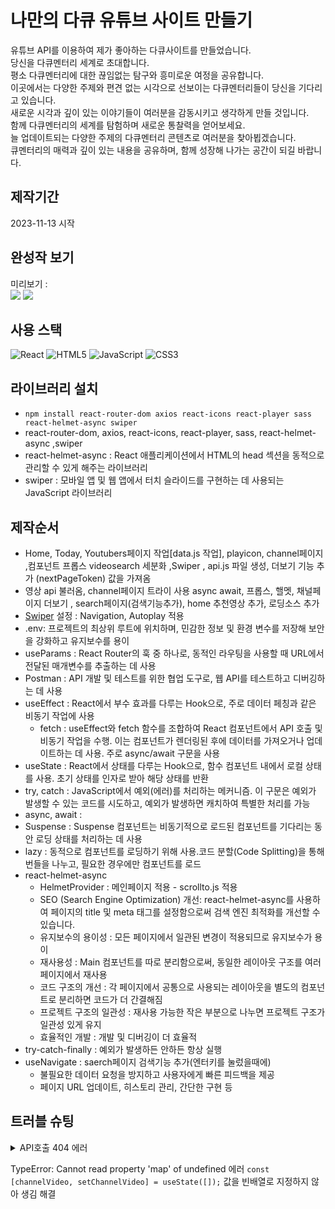

# 나만의 다큐 유튜브 사이트 만들기

유튜브 API를 이용하여 제가 좋아하는 다큐사이트를 만들었습니다.   
당신을 다큐멘터리 세계로 초대합니다.    
평소 다큐멘터리에 대한 끊임없는 탐구와 흥미로운 여정을 공유합니다.    
이곳에서는 다양한 주제와 편견 없는 시각으로 선보이는 다큐멘터리들이 당신을 기다리고 있습니다.    
새로운 시각과 깊이 있는 이야기들이 여러분을 감동시키고 생각하게 만들 것입니다.    
함께 다큐멘터리의 세계를 탐험하며 새로운 통찰력을 얻어보세요.    
늘 업데이트되는 다양한 주제의 다큐멘터리 콘텐츠로 여러분을 찾아뵙겠습니다.   
큐멘터리의 매력과 깊이 있는 내용을 공유하며, 함께 성장해 나가는 공간이 되길 바랍니다.

## 제작기간

2023-11-13 시작

## 완성작 보기

미리보기 :   
<img src="https://audgns722.github.io/youtube-project/src/assets/img/react-youtubetumb.jpg">
<img witdh=370px src="https://audgns722.github.io/youtube-project/src/assets/img/cover.png">

## 사용 스택

![React](https://img.shields.io/badge/react-%2320232a.svg?style=for-the-badge&logo=react&logoColor=%2361DAFB) ![HTML5](https://img.shields.io/badge/html5-%23E34F26.svg?style=for-the-badge&logo=html5&logoColor=white) ![JavaScript](https://img.shields.io/badge/javascript-%23323330.svg?style=for-the-badge&logo=javascript&logoColor=%23F7DF1E) ![CSS3](https://img.shields.io/badge/css3-%231572B6.svg?style=for-the-badge&logo=css3&logoColor=white)

## 라이브러리 설치

- `npm install react-router-dom axios react-icons react-player sass react-helmet-async swiper`
- react-router-dom, axios, react-icons, react-player, sass, react-helmet-async ,swiper
- react-helmet-async : React 애플리케이션에서 HTML의 head 섹션을 동적으로 관리할 수 있게 해주는 라이브러리
- swiper : 모바일 앱 및 웹 앱에서 터치 슬라이드를 구현하는 데 사용되는 JavaScript 라이브러리


## 제작순서

- Home, Today, Youtubers페이지 작업[data.js 작업], playicon, channel페이지 ,컴포넌트 프롭스 videosearch 세분화 ,Swiper , api.js 파일 생성, 더보기 기능 추가 (nextPageToken) 값을 가져옴
- 영상 api 불러옴, channel페이지 트라이 사용 async await, 프롭스, 핼멧, 채널페이지 더보기 , search페이지(검색기능추가), home 추천영상 추가, 로딩소스 추가
- [Swiper](https://swiperjs.com/) 설정 : Navigation, Autoplay 적용
- .env: 프로젝트의 최상위 루트에 위치하며, 민감한 정보 및 환경 변수를 저장해 보안을 강화하고 유지보수를 용이
- useParams :  React Router의 훅 중 하나로, 동적인 라우팅을 사용할 때 URL에서 전달된 매개변수를 추출하는 데 사용
- Postman : API 개발 및 테스트를 위한 협업 도구로, 웹 API를 테스트하고 디버깅하는 데 사용
- useEffect : React에서 부수 효과를 다루는 Hook으로, 주로 데이터 페칭과 같은 비동기 작업에 사용   
  - fetch : useEffect와 fetch 함수를 조합하여 React 컴포넌트에서 API 호출 및 비동기 작업을 수행. 이는 컴포넌트가 렌더링된 후에 데이터를 가져오거나 업데이트하는 데 사용. 주로 async/await 구문을 사용
- useState : React에서 상태를 다루는 Hook으로, 함수 컴포넌트 내에서 로컬 상태를 사용. 초기 상태를 인자로 받아 해당 상태를 반환
- try, catch : JavaScript에서 예외(에러)를 처리하는 메커니즘. 이 구문은 예외가 발생할 수 있는 코드를 시도하고, 예외가 발생하면 캐치하여 특별한 처리를 가능
- async, await : 
- Suspense : Suspense 컴포넌트는 비동기적으로 로드된 컴포넌트를 기다리는 동안 로딩 상태를 처리하는 데 사용
- lazy : 동적으로 컴포넌트를 로딩하기 위해 사용.코드 분할(Code Splitting)을 통해 번들을 나누고, 필요한 경우에만 컴포넌트를 로드
- react-helmet-async
  - HelmetProvider : 메인페이지 적용 - scrollto.js 적용
  - SEO (Search Engine Optimization) 개선: react-helmet-async를 사용하여 페이지의 title 및 meta 태그를 설정함으로써 검색 엔진 최적화를 개선할 수 있습니다. 
  - 유지보수의 용이성 : 모든 페이지에서 일관된 변경이 적용되므로 유지보수가 용이
  - 재사용성 : Main 컴포넌트를 따로 분리함으로써, 동일한 레이아웃 구조를 여러 페이지에서 재사용
  - 코드 구조의 개선 : 각 페이지에서 공통으로 사용되는 레이아웃을 별도의 컴포넌트로 분리하면 코드가 더 간결해짐
  - 프로젝트 구조의 일관성 : 재사용 가능한 작은 부분으로 나누면 프로젝트 구조가 일관성 있게 유지
  - 효율적인 개발 : 개발 및 디버깅이 더 효율적
- try-catch-finally : 예외가 발생하든 안하든 항상 실행
- useNavigate : saerch페이지 검색기능 추가(엔터키를 눌렀을때에)
  - 불필요한 데이터 요청을 방지하고 사용자에게 빠른 피드백을 제공
  - 페이지 URL 업데이트, 히스토리 관리, 간단한 구현 등
     
  

## 트러블 슈팅

<details>
<summary>API호출 404 에러</summary>

- #### 404에러(해결) : api.js를 통해 호출시 base_url 끝 경로에 /가 붙어 api url를 호출하지 못함

</details>

TypeError: Cannot read property 'map' of undefined 에러 
`const [channelVideo, setChannelVideo] = useState([]);` 값을 빈배열로 지정하지 않아 생김 해결

